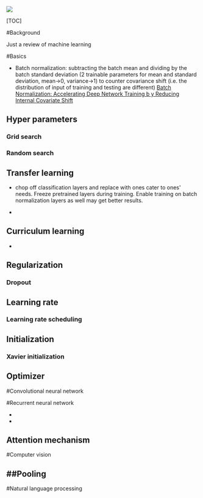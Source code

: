 ![](https://photo.settour.com.tw/900x600/https%3A%2F%2Fs2.settour.com.tw%2Fss_img%2FGFG%2F0000%2F0002%2F55%2Fori_9681881.jpg)

[TOC]

#Background

Just a review of machine learning

#Basics
- Batch normalization:  subtracting the batch mean and dividing by the batch standard deviation (2 trainable parameters for mean and standard deviation, mean->0, variance->1) to counter covariance shift (i.e. the distribution of input of training and testing are different) [Batch Normalization: Accelerating Deep Network Training b y Reducing Internal Covariate Shift]( https://arxiv.org/pdf/1502.03167v3.pdf ) 

## Hyper parameters

### Grid search

### Random search



## Transfer learning

- chop off classification layers and replace with ones cater to ones' needs. Freeze pretrained layers during training. Enable training on batch normalization layers as well may get better results.

- 

## Curriculum learning

- 
## Regularization
### Dropout

## Learning rate

### Learning rate scheduling

## Initialization

### Xavier initialization

## Optimizer



#Convolutional neural network



#Recurrent neural network

- 
- 
## Attention mechanism




#Computer vision

##Pooling
- 

#Natural language processing

